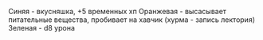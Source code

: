 Синяя - вкусняшка, +5 временных хп
Оранжевая - высасывает питательные вещества, пробивает на хавчик (хурма - запись лектория)
Зеленая - d8 урона